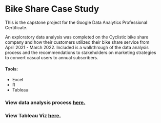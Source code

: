 # Bike Share Case Study

This is the capstone project for the Google Data Analytics Professional Certificate. 

An exploratory data analysis was completed on the Cyclistic bike share company and how their customers utilized their bike share service from April 2021 - March 2022. Included is a walkthrough of the data analysis process and the recommendations to stakeholders on marketing strategies to convert casual users to annual subscribers. 

#### Tools: 
- Excel
- R
- Tableau

### View data analysis process [here.](https://rpubs.com/lobnaallam/bike-share-case-study)

### View Tableau Viz [here.](https://public.tableau.com/views/BikeShareCaseStudy_16672345574370/RidershipVs_Temperature?:language=en-US&:display_count=n&:origin=viz_share_link)
